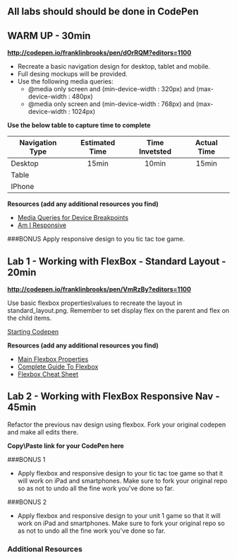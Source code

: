## All labs should should be done in CodePen

## WARM UP - 30min

**http://codepen.io/franklinbrooks/pen/dOrRQM?editors=1100**

* Recreate a basic navigation design for desktop, tablet and mobile.  
* Full desing mockups will be provided. 
* Use the following media queries:
    - @media only screen and (min-device-width : 320px) and (max-device-width : 480px) 
    - @media only screen and (min-device-width : 768px) and (max-device-width : 1024px)

**Use the below table to capture time to complete**

| Navigation Type | Estimated Time | Time Invetsted | Actual Time |
| --- | :---: |  :---: | :---: |
| Desktop | 15min | 10min | 15min |
| Table |  |  |  |
| IPhone |  |  |  |

**Resources (add any additional resources you find)**
* [Media Queries for Device Breakpoints](https://responsivedesign.is/develop/browser-feature-support/media-queries-for-common-device-breakpoints)
* [Am I Responsive](http://ami.responsivedesign.is/?url=https%3A%2F%2Fweather.com%2F)

###BONUS
Apply responsive design to you tic tac toe game.

## Lab 1 - Working with FlexBox - Standard Layout - 20min

**http://codepen.io/franklinbrooks/pen/VmRzBy?editors=1100**

Use basic flexbox properties\values to recreate the layout in standard_layout.png.  Remember to set display flex on the parent and flex on the child items.

[Starting Codepen](http://codepen.io/jkeohan/pen/qqvNKE)

**Resources (add any additional resources you find)**
* [Main Flexbox Properties](https://scotch.io/tutorials/a-visual-guide-to-css3-flexbox-properties)
* [Complete Guide To Flexbox](https://css-tricks.com/snippets/css/a-guide-to-flexbox/)
* [Flexbox Cheat Sheet](http://www.sketchingwithcss.com/samplechapter/cheatsheet.html)

## Lab 2 - Working with FlexBox Responsive Nav - 45min

Refactor the previous nav design using flexbox. Fork your original codepen and make all edits there. 

**Copy\Paste link for your CodePen here**

###BONUS 1
* Apply flexbox and responsive design to your tic tac toe game so that it will work on iPad and smartphones. Make sure to fork your original repo so as not to undo all the fine work you've done so far. 

###BONUS 2
* Apply flexbox and responsive design to your unit 1 game so that it will work on iPad and smartphones. Make sure to fork your original repo so as not to undo all the fine work you've done so far. 

### Additional Resources


